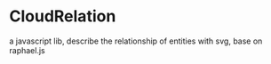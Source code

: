 CloudRelation
=============

a javascript lib, describe the relationship of entities with svg, base on raphael.js
